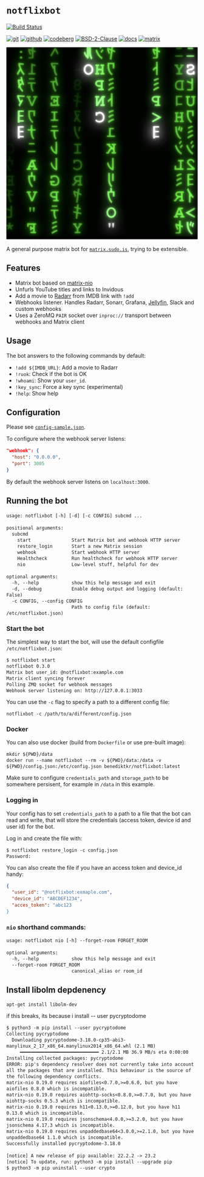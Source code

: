 # `notflixbot`

[![Build Status](https://jenkins.sudo.is/buildStatus/icon?job=ben%2Fnotflixbot%2Fmain&style=flat-square)](https://jenkins.sudo.is/job/ben/job/notflixbot/job/main/)
<!-- ![Docker Image Size](https://git.sudo.is/shieldsio/docker/image-size/benediktkr/notflixbot?sort=date&style=flat-square) -->
[![git](https://www.sudo.is/readmes/git.sudo.is-ben.svg)](https://git.sudo.is/ben/notflixbot)
[![github](https://www.sudo.is/readmes/github-benediktkr.svg)](https://github.com/benediktkr/notflixbot)
[![codeberg](https://www.sudo.is/readmes/codeberg.svg)](https://codeberg.org/benk/notflixbot)
[![BSD-2-Clause](https://www.sudo.is/readmes/license-BSD-blue.svg)](LICENSE.txt)
[![docs](https://www.sudo.is/readmes/docs.svg)](https://www.sudo.is/docs)
[![matrix](https://www.sudo.is/readmes/matrix-ben-sudo.is.svg)](https://matrix.to/#/@ben:sudo.is)

![](neo.jpeg)

A general purpose matrix bot for [`matrix.sudo.is`](https://matrix.sudo.is),
trying to be extensible.

## Features

 * Matrix bot based on [matrix-nio](https://github.com/poljar/matrix-nio)
 * Unfurls YouTube titles and links to Invidous
 * Add a movie to [Radarr](https://github.com/Radarr/Radarr) from IMDB link with `!add`
 * Webhooks listener. Handles Radarr, Sonarr, Grafana, [Jellyfin](https://github.com/jellyfin/jellyfin-plugin-webhook), Slack and custom webhooks
 * Uses a ZeroMQ `PAIR` socket over `inproc://` transport between webhooks and Matrix client

## Usage

The bot answers to the following commands by default:

 * `!add ${IMDB_URL}`: Add a movie to Radarr
 * `!ruok`: Check if the bot is OK
 * `!whoami`: Show your `user_id`.
 * `!key_sync`: Force a key sync (experimental)
 * `!help`: Show help

## Configuration

Please see [`config-sample.json`](config-sample.json).

To configure where the webhook server listens:

```json
"webhook": {
  "host": "0.0.0.0",
  "port": 3005
}
```

By default the webhook server listens on `localhost:3000`.

## Running the bot

```shell
usage: notflixbot [-h] [-d] [-c CONFIG] subcmd ...

positional arguments:
  subcmd
    start               Start Matrix bot and webhook HTTP server
    restore_login       Start a new Matrix session
    webhook             Start webhook HTTP server
    Healthcheck         Run healthcheck for webhook HTTP server
    nio                 Low-level stuff, helpful for dev

optional arguments:
  -h, --help            show this help message and exit
  -d, --debug           Enable debug output and logging (default: False)
  -c CONFIG, --config CONFIG
                        Path to config file (default: /etc/notflixbot.json)
```

### Start the bot

The simplest way to start the bot, will use the default configfile `/etc/notflixbot.json`:

```console
$ notflixbot start
notflixbot 0.3.0
Matrix bot user_id: @notflixbot:example.com
Matrix client syncing forever
Polling ZMQ socket for webhook messages
Webhook server listening on: http://127.0.0.1:3033
```

You can use the `-c` flag to specify a path to a different config file:

```shell
notflixbot -c /path/to/a/different/config.json
```

### Docker

You can also use docker (build from `Dockerfile` or use pre-built image):

```shell
mkdir ${PWD}/data
docker run --name notflixbot --rm -v ${PWD}/data:/data -v ${PWD}/config.json:/etc/config.json benediktkr/notflixbot:latest
```

Make sure to configure `credentials_path` and `storage_path` to be
somewhere persisent, for example in `/data` in this example.

### Logging in

Your config has to set `credentials_path` to a path to a file that the
bot can read and write, that will store the credentials (access token,
device id and user id) for the bot.

Log in and create the file with:

```console
$ notflixbot restore_login -c config.json
Password:
```

You can also create the file if you have an access token and device_id
handy:

```json
{
  "user_id": "@notflixbot:exmaple.com",
  "device_id": "ABCDEF1234",
  "acces_token": "abc123
}
```


### `nio` shorthand commands:

```
usage: notflixbot nio [-h] --forget-room FORGET_ROOM

optional arguments:
  -h, --help            show this help message and exit
  --forget-room FORGET_ROOM
                        canonical_alias or room_id
```

## Install libolm depdenency

```shell
apt-get install libolm-dev
```

if this breaks, its because i install -- user pycryptodome

```console
$ python3 -m pip install --user pycryptodome
Collecting pycryptodome
  Downloading pycryptodome-3.18.0-cp35-abi3-manylinux_2_17_x86_64.manylinux2014_x86_64.whl (2.1 MB)
     ━━━━━━━━━━━━━━━━━━━━━━━━━━━━━ 2.1/2.1 MB 36.9 MB/s eta 0:00:00
Installing collected packages: pycryptodome
ERROR: pip's dependency resolver does not currently take into account all the packages that are installed. This behaviour is the source of the following dependency conflicts.
matrix-nio 0.19.0 requires aiofiles<0.7.0,>=0.6.0, but you have aiofiles 0.8.0 which is incompatible.
matrix-nio 0.19.0 requires aiohttp-socks<0.8.0,>=0.7.0, but you have aiohttp-socks 0.5.3 which is incompatible.
matrix-nio 0.19.0 requires h11<0.13.0,>=0.12.0, but you have h11 0.13.0 which is incompatible.
matrix-nio 0.19.0 requires jsonschema<4.0.0,>=3.2.0, but you have jsonschema 4.17.3 which is incompatible.
matrix-nio 0.19.0 requires unpaddedbase64<3.0.0,>=2.1.0, but you have unpaddedbase64 1.1.0 which is incompatible.
Successfully installed pycryptodome-3.18.0

[notice] A new release of pip available: 22.2.2 -> 23.2
[notice] To update, run: python3 -m pip install --upgrade pip
$ python3 -m pip uninstall --user crypto
```
